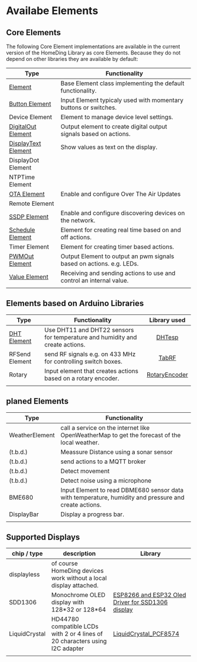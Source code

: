 # Availabe Elements

## Core Elements

The following Core Element implementations are available in the current version of the HomeDing Library as core Elements.
Because they do not depend on other libraries they are available by default:

| Type                                      | Functionality                                                        |
| ----------------------------------------- | -------------------------------------------------------------------- |
| [Element](ElementClass)                   | Base Element class implementing the default functionality.           |
| [Button Element](ButtonElement)           | Input Element typicaly used with momentary buttons or switches.      |
| Device Element                            | Element to manage device level settings.                             |
| [DigitalOut Element](digitaloutelement)   | Output element to create digital output signals based on actions.    |
| [DisplayText Element](displaytextelement) | Show values as text on the display.                                  |
| DisplayDot Element                        |
| NTPTime Element                           |
| [OTA Element](otaelement)                 | Enable and configure Over The Air Updates                            |
| Remote Element                            |
| [SSDP Element](ssdpelement)               | Enable and configure discovering devices on the network.             |
| [Schedule Element](ScheduleElement)       | Element for creating real time based on and off actions.             |
| Timer Element                             | Element for creating timer based actions.                            |
| [PWMOut Element](PWMOutElement)           | Output Element to output an pwm signals based on actions. e.g. LEDs. |
| [Value Element](ValueElement)             | Receiving and sending actions to use and control an internal value.  |
|                                           |

## Elements based on Arduino Libraries

| Type                      | Functionality                                                                | Library used    |
| ------------------------- | ---------------------------------------------------------------------------- | :-------------: |
| [DHT Element](DHTElement) | Use DHT11 and DHT22 sensors for temperature and humidity and create actions. | [DHTesp]        |
| RFSend Element            | send RF signals e.g. on 433 MHz for controlling switch boxes.                | [TabRF]         |
| Rotary                    | Input element that creates actions based on a rotary encoder.                | [RotaryEncoder] |
|                           |

[DHTesp]: https://github.com/beegee-tokyo/DHTesp "DHT library for ESP boards."
[TabRF]: https://github.com/mathertel/tabrf "Table driven RF library"
[RotaryEncoder]: http://www.mathertel.de/Arduino/RotaryEncoderLibrary.aspx "A library for using a rotary encoder as an input."

## planed Elements

| Type           | Functionality                                                                                         |
| -------------- | ----------------------------------------------------------------------------------------------------- |
| WeatherElement | call a service on the internet like OpenWeatherMap to get the forecast of the local weather.          |
| (t.b.d.)       | Meassure Distance using a sonar sensor                                                                |
| (t.b.d.)       | send actions to a MQTT broker                                                                         |
| (t.b.d.)       | Detect movement                                                                                       |
| (t.b.d.)       | Detect noise using a microphone                                                                       |
| BME680         | Input Element to read DBME680 sensor data with temperature, humidity and pressure and create actions. |
| DisplayBar     | Display a progress bar.                                                                               |
|                |

## Supported Displays

| chip / type   | description                                                                  | Library                                             |
| ------------- | ---------------------------------------------------------------------------- | --------------------------------------------------- |
| displayless   | of course HomeDing devices work without a local display attached.            |                                                     |
| SDD1306       | Monochrome OLED display with 128\*32 or 128\*64                              | [ESP8266 and ESP32 Oled Driver for SSD1306 display] |
| LiquidCrystal | HD44780 compatible LCDs with 2 or 4 lines of 20 characters using I2C adapter | [LiquidCrystal_PCF8574]                             |
|               |
[ESP8266 and ESP32 Oled Driver for SSD1306 display]: ()
[LiquidCrystal_PCF8574]: (https://www.mathertel.de/arduino/LiquidCrystal_PCF8574.aspx)